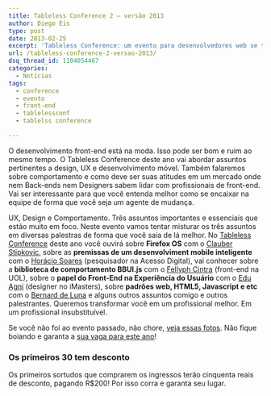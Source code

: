 ```yaml
---
title: Tableless Conference 2 – versão 2013
author: Diego Eis
type: post
date: 2013-02-25
excerpt: 'Tableless Conference: um evento para desenvolvedores web se tornarem melhores.'
url: /tableless-conference-2-versao-2013/
dsq_thread_id: 1104054467
categories:
  - Notícias
tags:
  - conference
  - evento
  - front-end
  - tablelessconf
  - tablelss conference

---
```

O desenvolvimento front-end está na moda. Isso pode ser bom e ruim ao mesmo tempo. O Tableless Conference deste ano vai abordar assuntos pertinentes a design, UX e desenvolvimento móvel. Também falaremos sobre comportamento e como deve ser suas atitudes em um mercado onde nem Back-ends nem Designers sabem lidar com profissionais de front-end. Vai ser interessante para que você entenda melhor como se encaixar na equipe de forma que você seja um agente de mudança.

UX, Design e Comportamento. Três assuntos importantes e essenciais que estão muito em foco. Neste evento vamos tentar misturar os três assuntos em diversas palestras de forma que você saia de lá melhor. No [Tableless Conference][1] deste ano você ouvirá sobre **Firefox OS** com o [Clauber Stipkovic][2], sobre as **premissas de um desenvolviment mobile inteligente** com o [Horácio Soares][3] (pesquisador na Acesso Digital), vai conhecer sobre a **biblioteca de comportamento BBUI.js** com o [﻿﻿Fellyph Cintra][4] (front-end na UOL), sobre o **papel do Front-End na Experiência do Usuário** com o [Edu Agni][5] (designer no iMasters), sobre **padrões web, HTML5, Javascript e etc** com o [Bernard de Luna][6] e alguns outros assuntos comigo e outros palestrantes. Queremos transformar você em um profissional melhor. Em um profissional insubstituível.

Se você não foi ao evento passado, não chore, [veja essas fotos][7]. Não fique boiando e garanta a [sua vaga para este ano][8]!

### Os primeiros 30 tem desconto</h2> 

Os primeiros sortudos que comprarem os ingressos terão cinquenta reais de desconto, pagando R$200! Por isso corra e garanta seu lugar.

 [1]: http://tableless.com.br/tablelessconf/
 [2]: http://twitter.com/clauberhalic/
 [3]: http://twitter.com/horaciosoares/
 [4]: http://twitter.com/fellyph/
 [5]: http://twitter.com/eduagni/
 [6]: http://twitter.com/bernarddeluna/
 [7]: http://www.flickr.com//photos/diegoeis/sets/72157631273481758/show/
 [8]: http://tableless.com.br/tablelessconf/ "TablelessConf"